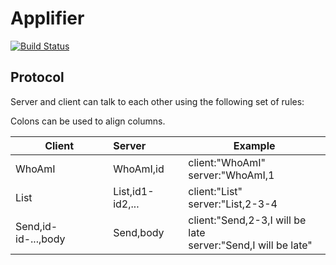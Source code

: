 # Applifier

[![Build Status](https://cloud.drone.io/api/badges/elahe-dastan/applifier/status.svg)](https://cloud.drone.io/elahe-dastan/applifier)

## Protocol
Server and client can talk to each other using the following set of rules:<br/>

Colons can be used to align columns.

| Client              | Server           | Example                                                          |
| ------------------- |:-----------------| -----------------------------------------------------------------|
| WhoAmI              | WhoAmI,id        | client:"WhoAmI"<br/>server:"WhoAmI,1                             |
| List                | List,id1-id2,... | client:"List"<br/>server:"List,2-3-4                             |
| Send,id-id-...,body | Send,body        | client:"Send,2-3,I will be late<br/>server:"Send,I will be late" |
